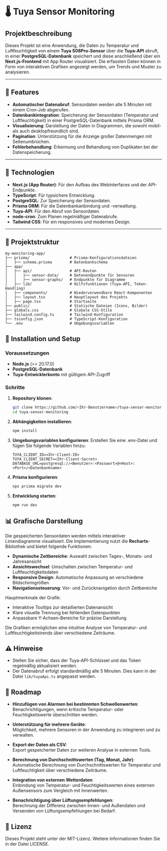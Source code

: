 # 🌡️ Tuya Sensor Monitoring

## Projektbeschreibung

Dieses Projekt ist eine Anwendung, die Daten zu Temperatur und Luftfeuchtigkeit von einem **Tuya S08Pro-Sensor** über die **Tuya-API** abruft, in einer **PostgreSQL-Datenbank** speichert und diese anschließend über ein **Next.js-Frontend** mit App Router visualisiert. Die erfassten Daten können in Form von interaktiven Grafiken angezeigt werden, um Trends und Muster zu analysieren.

---

## 📌 Features

- **Automatischer Datenabruf**: Sensordaten werden alle 5 Minuten mit einem Cron-Job abgerufen.
- **Datenbankintegration**: Speicherung der Sensordaten (Temperatur und Luftfeuchtigkeit) in einer PostgreSQL-Datenbank mittels Prisma ORM.
- **Visualisierung**: Darstellung der Daten in Diagrammen, die sowohl mobil- als auch desktopfreundlich sind.
- **Pagination**: Unterstützung für die Anzeige großer Datenmengen mit Seitenumbrüchen.
- **Fehlerbehandlung**: Erkennung und Behandlung von Duplikaten bei der Datenspeicherung.

---

## 🔧 Technologien

- **Next.js (App Router)**: Für den Aufbau des Webinterfaces und der API-Endpunkte.
- **TypeScript**: Für typsichere Entwicklung.
- **PostgreSQL**: Zur Speicherung der Sensordaten.
- **Prisma ORM**: Für die Datenbankanbindung und -verwaltung.
- **Tuya-API**: Für den Abruf von Sensordaten.
- **node-cron**: Zum Planen regelmäßiger Datenabrufe.
- **Tailwind CSS**: Für ein responsives und modernes Design.

---

## 📂 Projektstruktur

```plaintext
my-monitoring-app/
├── prisma/                  # Prisma-Konfigurationsdateien
│   ├── schema.prisma        # Datenbankschema
├── app/
│   ├── api/                 # API-Routen
│   │   ├── sensor-data/     # Datenendpunkte für Sensoren
│   │   ├── sensor-graphs/   # Endpunkte für Diagramme
│   ├── lib/                 # Hilfsfunktionen (Tuya-API, Token-Handling)
│   ├── components/          # Wiederverwendbare React-Komponenten
│   ├── layout.tsx           # Hauptlayout des Projekts
│   ├── page.tsx             # Startseite
├── public/                  # Statische Dateien (Icons, Bilder)
├── globals.css              # Globale CSS-Stile
├── tailwind.config.ts       # Tailwind-Konfiguration
├── tsconfig.json            # TypeScript-Konfiguration
└── .env                     # Umgebungsvariablen
```

## 🚀 Installation und Setup

### Voraussetzungen

- **Node.js** (>= 20.17.0)
- **PostgreSQL-Datenbank**
- **Tuya-Entwicklerkonto** mit gültigem API-Zugriff

### Schritte

1. **Repository klonen**:

   ```bash
   git clone https://github.com/<Ihr-Benutzername>/tuya-sensor-monitoring.git
   cd tuya-sensor-monitoring
   ```

2. **Abhängigkeiten installieren**:

   ```bash
   npm install
   ```

3. **Umgebungsvariablen konfigurieren**:
   Erstellen Sie eine .env-Datei und fügen Sie folgende Variablen hinzu:

   ```env
   TUYA_CLIENT_ID=<Ihr-Client-ID>
   TUYA_CLIENT_SECRET=<Ihr-Client-Secret>
   DATABASE_URL=postgresql://<Benutzer>:<Passwort>@<Host>:<Port>/<Datenbankname>
   ```

4. **Prisma konfigurieren**:

   ```bash
   npx prisma migrate dev
   ```

5. **Entwicklung starten**:
   ```bash
   npm run dev
   ```

## 📊 Grafische Darstellung
Die gespeicherten Sensordaten werden mittels interaktiver Liniendiagramme visualisiert. Die Implementierung nutzt die **Recharts**-Bibliothek und bietet folgende Funktionen:

- **Dynamische Zeitbereiche**: Auswahl zwischen Tages-, Monats- und Jahresansicht
- **Ansichtswechsel**: Umschalten zwischen Temperatur- und Luftfeuchtigkeitsdaten
- **Responsive Design**: Automatische Anpassung an verschiedene Bildschirmgrößen
- **Navigationssteuerung**: Vor- und Zurücknavigation durch Zeitbereiche

Hauptmerkmale der Grafik:
- Interaktive Tooltips zur detaillierten Datenansicht
- Klare visuelle Trennung bei fehlenden Datenpunkten
- Anpassbare Y-Achsen-Bereiche für präzise Darstellung

Die Grafiken ermöglichen eine intuitive Analyse von Temperatur- und Luftfeuchtigkeitstrends über verschiedene Zeiträume.

## ⚠️ Hinweise

- Stellen Sie sicher, dass der Tuya-API-Schlüssel und das Token regelmäßig aktualisiert werden.
- Der Datenabruf erfolgt standardmäßig alle 5 Minuten. Dies kann in der Datei `lib/tuyaApi.ts` angepasst werden.

## 📅 Roadmap

- **Hinzufügen von Alarmen bei bestimmten Schwellenwerten**:  
  Benachrichtigungen, wenn kritische Temperatur- oder Feuchtigkeitswerte überschritten werden.

- **Unterstützung für mehrere Geräte**:  
  Möglichkeit, mehrere Sensoren in der Anwendung zu integrieren und zu verwalten.

- **Export der Daten als CSV**:  
  Export gespeicherter Daten zur weiteren Analyse in externen Tools.

- **Berechnung von Durchschnittswerten (Tag, Monat, Jahr)**:  
  Automatische Berechnung von Durchschnittswerten für Temperatur und Luftfeuchtigkeit über verschiedene Zeiträume.

- **Integration von externen Wetterdaten**:  
  Einbindung von Temperatur- und Feuchtigkeitswerten eines externen Außensensors zum Vergleich mit Innenwerten.

- **Benachrichtigung über Lüftungsempfehlungen**:  
  Berechnung der Differenz zwischen Innen- und Außendaten und Versenden von Lüftungsempfehlungen bei Bedarf.

## 📄 Lizenz

Dieses Projekt steht unter der MIT-Lizenz. Weitere Informationen finden Sie in der Datei LICENSE.